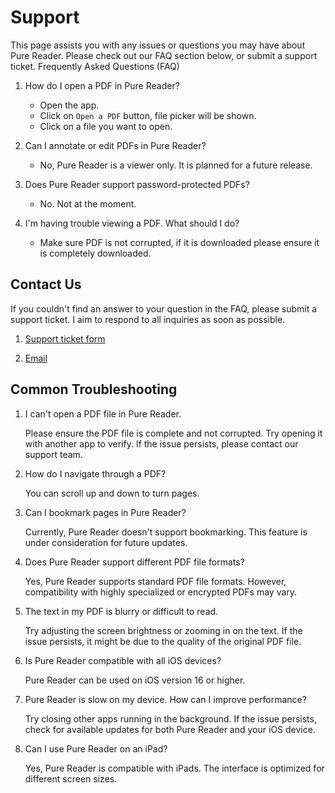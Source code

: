 # Support

This page assists you with any issues or questions you may have about Pure Reader. Please check out our FAQ section below, or submit a support ticket.
Frequently Asked Questions (FAQ)

1. How do I open a PDF in Pure Reader?

   - Open the app.
   - Click on `Open a PDF` button, file picker will be shown.
   - Click on a file you want to open.

2. Can I annotate or edit PDFs in Pure Reader?

   - No, Pure Reader is a viewer only. It is planned for a future release.
  
3. Does Pure Reader support password-protected PDFs?

    - No. Not at the moment.
  
4. I'm having trouble viewing a PDF. What should I do?

    - Make sure PDF is not corrupted, if it is downloaded please ensure it is completely downloaded.
  
## Contact Us

If you couldn't find an answer to your question in the FAQ, please submit a support ticket. I aim to respond to all inquiries as soon as possible.

1. [Support ticket form](https://github.com/pmahend1/Pure-Reader/issues/new)

1. [Email](mailto:prateek.mahendrakar@gmail.com)

## Common Troubleshooting

1. I can't open a PDF file in Pure Reader.
  
    Please ensure the PDF file is complete and not corrupted. Try opening it with another app to verify. If the issue persists, please contact our support team.

1. How do I navigate through a PDF?

    You can scroll up and down to turn pages.

1. Can I bookmark pages in Pure Reader?

    Currently, Pure Reader doesn't support bookmarking. This feature is under consideration for future updates.

1. Does Pure Reader support different PDF file formats?

    Yes, Pure Reader supports standard PDF file formats. However, compatibility with highly specialized or encrypted PDFs may vary.

1. The text in my PDF is blurry or difficult to read.

    Try adjusting the screen brightness or zooming in on the text. If the issue persists, it might be due to the quality of the original PDF file.

1. Is Pure Reader compatible with all iOS devices?

    Pure Reader can be used on iOS version 16 or higher.

1. Pure Reader is slow on my device. How can I improve performance?

    Try closing other apps running in the background. If the issue persists, check for available updates for both Pure Reader and your iOS device.

1. Can I use Pure Reader on an iPad?

    Yes, Pure Reader is compatible with iPads. The interface is optimized for different screen sizes.
